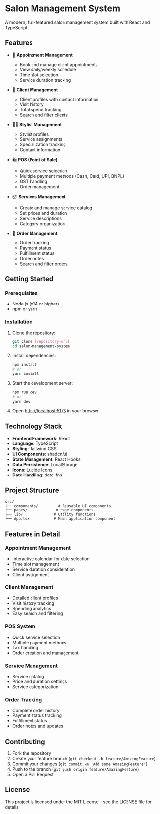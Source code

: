 # Salon Management System

A modern, full-featured salon management system built with React and TypeScript.

## Features

- 📅 **Appointment Management**
  - Book and manage client appointments
  - View daily/weekly schedule
  - Time slot selection
  - Service duration tracking

- 👥 **Client Management**
  - Client profiles with contact information
  - Visit history
  - Total spend tracking
  - Search and filter clients

- 💇‍♀️ **Stylist Management**
  - Stylist profiles
  - Service assignments
  - Specialization tracking
  - Contact information

- 🛍️ **POS (Point of Sale)**
  - Quick service selection
  - Multiple payment methods (Cash, Card, UPI, BNPL)
  - GST handling
  - Order management

- 📦 **Services Management**
  - Create and manage service catalog
  - Set prices and duration
  - Service descriptions
  - Category organization

- 📝 **Order Management**
  - Order tracking
  - Payment status
  - Fulfillment status
  - Order notes
  - Search and filter orders

## Getting Started

### Prerequisites

- Node.js (v14 or higher)
- npm or yarn

### Installation

1. Clone the repository:
   ```bash
   git clone [repository-url]
   cd salon-management-system
   ```

2. Install dependencies:
   ```bash
   npm install
   # or
   yarn install
   ```

3. Start the development server:
   ```bash
   npm run dev
   # or
   yarn dev
   ```

4. Open [http://localhost:5173](http://localhost:5173) in your browser

## Technology Stack

- **Frontend Framework**: React
- **Language**: TypeScript
- **Styling**: Tailwind CSS
- **UI Components**: shadcn/ui
- **State Management**: React Hooks
- **Data Persistence**: LocalStorage
- **Icons**: Lucide Icons
- **Date Handling**: date-fns

## Project Structure

```
src/
├── components/         # Reusable UI components
├── pages/             # Page components
├── lib/              # Utility functions
└── App.tsx           # Main application component
```

## Features in Detail

### Appointment Management
- Interactive calendar for date selection
- Time slot management
- Service duration consideration
- Client assignment

### Client Management
- Detailed client profiles
- Visit history tracking
- Spending analytics
- Easy search and filtering

### POS System
- Quick service selection
- Multiple payment methods
- Tax handling
- Order creation and management

### Service Management
- Service catalog
- Price and duration settings
- Service categorization

### Order Tracking
- Complete order history
- Payment status tracking
- Fulfillment status
- Order notes and updates

## Contributing

1. Fork the repository
2. Create your feature branch (`git checkout -b feature/AmazingFeature`)
3. Commit your changes (`git commit -m 'Add some AmazingFeature'`)
4. Push to the branch (`git push origin feature/AmazingFeature`)
5. Open a Pull Request

## License

This project is licensed under the MIT License - see the LICENSE file for details
